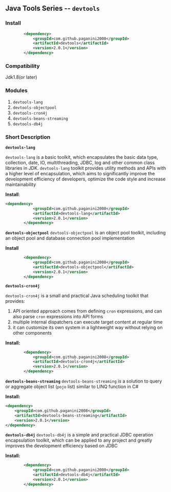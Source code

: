 ## Java Tools Series -- <code>devtools</code>
### Install
``` xml
		<dependency>
			<groupId>com.github.paganini2008</groupId>
			<artifactId>devtools</artifactId>
			<version>2.0.1</version>
		</dependency>
```

### Compatibility
Jdk1.8(or later)

### Modules
1. <code>devtools-lang</code>
2. <code>devtools-objectpool</code>
3. <code>devtools-cron4j</code>
4. <code>devtools-beans-streaming</code>
5. <code>devtools-db4j</code>



### Short Description

**<code>devtools-lang</code>**

<code>devtools-lang</code> is a basic toolkit, which encapsulates the basic data type, collection, date, IO, multithreading, JDBC, log and other common class libraries in JDK. <code>devtools-lang</code> toolkit provides utility methods and APIs with a higher level of encapsulation, which aims to significantly improve the development efficiency of developers, optimize the code style and increase maintainability

**Install**:
``` xml
<dependency>
			<groupId>com.github.paganini2008</groupId>
			<artifactId>devtools-lang</artifactId>
			<version>2.0.1</version>
		</dependency>
```

**<code>devtools-objectpool</code>**
<code>devtools-objectpool</code>  is an object pool toolkit, including an object pool and database connection pool implementation

**Install**
``` xml
        <dependency>
			<groupId>com.github.paganini2008</groupId>
			<artifactId>devtools-objectpool</artifactId>
			<version>2.0.1</version>
		</dependency>
```

**<code>devtools-cron4j</code>**

<code>devtools-cron4j</code> is a small and practical Java scheduling toolkit that provides:

1. API oriented approach comes from defining <code>cron</code> expressions, and can also parse <code>cron</code> expressions into API forms
2. multiple internal dispatchers can execute target content at regular time
3. it can customize its own system in a lightweight way without relying on other components

**Install:** 
``` xml
        <dependency>
			<groupId>com.github.paganini2008</groupId>
			<artifactId>devtools-cron4j</artifactId>
			<version>2.0.1</version>
		</dependency>
```

**<code>devtools-beans-streaming</code>**
<code>devtools-beans-streaming</code> is a solution to query or aggregate object list (<code>pojo</code> list) similar to LINQ function in C#

**Install:** 
``` xml
<dependency>
	<groupId>com.github.paganini2008</groupId>
	<artifactId>devtools-beans-streaming</artifactId>
	<version>2.0.1</version>
</dependency>
```


**<code>devtools-db4j</code>**
<code>devtools-db4j</code> is a simple and practical JDBC operation encapsulation toolkit, which can be applied to any project and greatly improves the development efficiency based on JDBC

**Install:**
``` xml
        <dependency>
			<groupId>com.github.paganini2008</groupId>
			<artifactId>devtools-db4j</artifactId>
			<version>2.0.1</version>
		</dependency>
```




